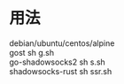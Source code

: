 # 用法

debian/ubuntu/centos/alpine
<br>
gost sh g.sh
<br>
go-shadowsocks2 sh s.sh
<br>
shadowsocks-rust sh ssr.sh

